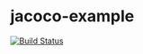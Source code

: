 # jacoco-example
[![Build Status](https://travis-ci.com/jintok/jacoco-example.svg?branch=master)](https://travis-ci.com/jintok/jacoco-example)